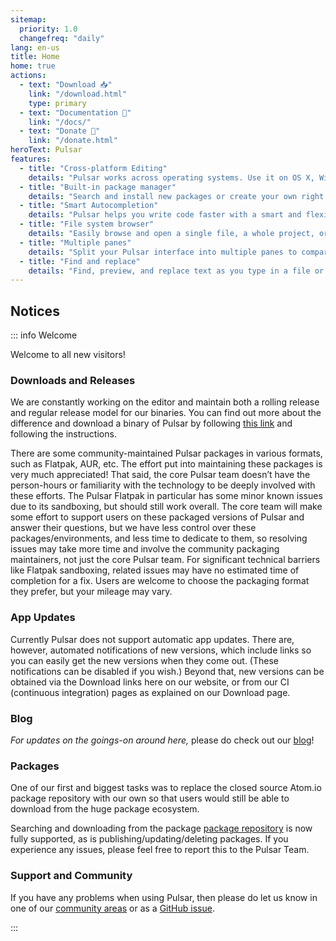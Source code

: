 ```yaml
---
sitemap:
  priority: 1.0
  changefreq: "daily"
lang: en-us
title: Home
home: true
actions:
  - text: "Download 📥"
    link: "/download.html"
    type: primary
  - text: "Documentation 📖"
    link: "/docs/"
  - text: "Donate 🎁"
    link: "/donate.html"
heroText: Pulsar
features:
  - title: "Cross-platform Editing"
    details: "Pulsar works across operating systems. Use it on OS X, Windows, or Linux."
  - title: "Built-in package manager"
    details: "Search and install new packages or create your own right from Pulsar."
  - title: "Smart Autocompletion"
    details: "Pulsar helps you write code faster with a smart and flexible autocomplete."
  - title: "File system browser"
    details: "Easily browse and open a single file, a whole project, or multiple projects in one window."
  - title: "Multiple panes"
    details: "Split your Pulsar interface into multiple panes to compare and edit code across files."
  - title: "Find and replace"
    details: "Find, preview, and replace text as you type in a file or across all your projects."
---
```


## Notices

::: info Welcome

Welcome to all new visitors!

### Downloads and Releases

We are constantly working on the editor and maintain both a rolling release and regular release model for our binaries.
You can find out more about the difference and download a binary of Pulsar by following [this link](https://pulsar-edit.dev/download.html)
and following the instructions.

There are some community-maintained Pulsar packages in various formats, such as Flatpak, AUR, etc. The effort put into maintaining these packages is very much appreciated!
That said, the core Pulsar team doesn’t have the person-hours or familiarity with the technology to be deeply involved with these efforts.
The Pulsar Flatpak in particular has some minor known issues due to its sandboxing, but should still work overall.
The core team will make some effort to support users on these packaged versions of Pulsar and answer their questions, but we have less control over these packages/environments,
and less time to dedicate to them, so resolving issues may take more time and involve the community packaging maintainers, not just the core Pulsar team.
For significant technical barriers like Flatpak sandboxing, related issues may have no estimated time of completion for a fix.
Users are welcome to choose the packaging format they prefer, but your mileage may vary.

### App Updates

Currently Pulsar does not support automatic app updates. There are, however, automated notifications of new versions,
which include links so you can easily get the new versions when they come out. (These notifications can be disabled if you wish.)
Beyond that, new versions can be obtained via the Download links here on our website, or from our CI (continuous integration) pages as explained on our Download page.

### Blog

_For updates on the goings-on around here,_ please do check out our [blog](https://pulsar-edit.dev/blog/)!

### Packages

One of our first and biggest tasks was to replace the closed source Atom.io
package repository with our own so that users would still be able to download
from the huge package ecosystem.

Searching and downloading from the package [package repository](https://web.pulsar-edit.dev/) is now fully supported,
as is publishing/updating/deleting packages. If you experience any issues, please feel free to report this to the Pulsar Team.

### Support and Community

If you have any problems when using Pulsar, then please do let us know in one of our [community areas](https://pulsar-edit.dev/community.html)
or as a [GitHub issue](https://github.com/pulsar-edit/pulsar/issues/new?assignees=&labels=bug%2Ctriage&template=bug-report.yml).

:::
